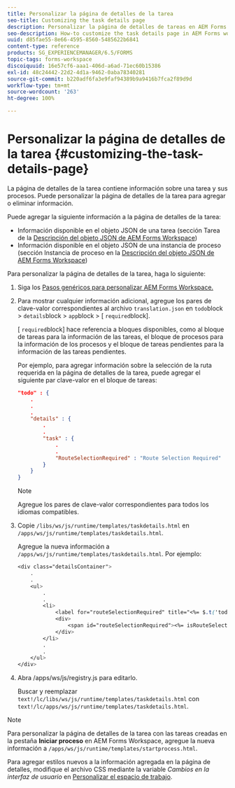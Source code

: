 ```yaml
---
title: Personalizar la página de detalles de la tarea
seo-title: Customizing the task details page
description: Personalizar la página de detalles de tareas en AEM Forms Workspace para modificar la información predeterminada que se muestra sobre una tarea.
seo-description: How-to customize the task details page in AEM Forms workspace to modify the default information displayed about a task.
uuid: d85fae55-8e66-4595-8560-5485622b6841
content-type: reference
products: SG_EXPERIENCEMANAGER/6.5/FORMS
topic-tags: forms-workspace
discoiquuid: 16e57cf6-aaa1-406d-a6ad-71ec60b15386
exl-id: 48c24442-22d2-4d1a-9462-0aba78340281
source-git-commit: b220adf6fa3e9faf94389b9a9416b7fca2f89d9d
workflow-type: tm+mt
source-wordcount: '263'
ht-degree: 100%

---
```


# Personalizar la página de detalles de la tarea {#customizing-the-task-details-page}

La página de detalles de la tarea contiene información sobre una tarea y sus procesos. Puede personalizar la página de detalles de la tarea para agregar o eliminar información.

Puede agregar la siguiente información a la página de detalles de la tarea:

* Información disponible en el objeto JSON de una tarea (sección Tarea de la [Descripción del objeto JSON de AEM Forms Workspace](/help/forms/using/html-workspace-json-object-description.md))
* Información disponible en el objeto JSON de una instancia de proceso (sección Instancia de proceso en la [Descripción del objeto JSON de AEM Forms Workspace](/help/forms/using/html-workspace-json-object-description.md))

Para personalizar la página de detalles de la tarea, haga lo siguiente:

1. Siga los [Pasos genéricos para personalizar AEM Forms Workspace.](/help/forms/using/generic-steps-html-workspace-customization.md)
1. Para mostrar cualquier información adicional, agregue los pares de clave-valor correspondientes al archivo `translation.json` en `todo`block > `details`block > `app`block > [ `required`block].

   [ `required`block] hace referencia a bloques disponibles, como al bloque de tareas para la información de las tareas, el bloque de procesos para la información de los procesos y el bloque de tareas pendientes para la información de las tareas pendientes.

   Por ejemplo, para agregar información sobre la selección de la ruta requerida en la página de detalles de la tarea, puede agregar el siguiente par clave-valor en el bloque de tareas:

   ```json
   "todo" : {
       .
       .
       .
       "details" : {
           .
           .
           "task" : {
               .
               .
               "RouteSelectionRequired" : "Route Selection Required"
           }
       }
   }
   ```

   >[!NOTE]
   >
   >Agregue los pares de clave-valor correspondientes para todos los idiomas compatibles.

1. Copie `/libs/ws/js/runtime/templates/taskdetails.html` en `/apps/ws/js/runtime/templates/taskdetails.html`.

   Agregue la nueva información a `/apps/ws/js/runtime/templates/taskdetails.html`. Por ejemplo:

   ```css
   <div class="detailsContainer">
       .
       .
       <ul>
           .
           .
           <li>
               <label for="routeSelectionRequired" title="<%= $.t('todo.details.task.RouteSelectionRequired')%>"><%= $.t('todo.details.task.RouteSelectionRequired')%></label>
               <div>
                   <span id="routeSelectionRequired"><%= isRouteSelectionRequired != null ? isRouteSelectionRequired : ''%></span>
               </div>
           </li>
           .
           .
       </ul>
   </div>
   ```

1. Abra /apps/ws/js/registry.js para editarlo.

   Buscar y reemplazar `text!/lc/libs/ws/js/runtime/templates/taskdetails.html` con `text!/lc/apps/ws/js/runtime/templates/taskdetails.html`.

>[!NOTE]
>
>Para personalizar la página de detalles de la tarea con las tareas creadas en la pestaña **Iniciar proceso** en AEM Forms Workspace, agregue la nueva información a `/apps/ws/js/runtime/templates/startprocess.html`.
>
>Para agregar estilos nuevos a la información agregada en la página de detalles, modifique el archivo CSS mediante la variable *Cambios en la interfaz de usuario* en [Personalizar el espacio de trabajo](changing-locale-user-interface.md).
